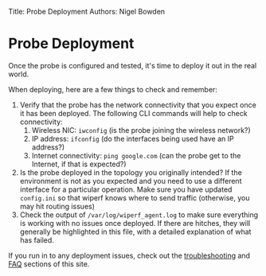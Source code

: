 Title: Probe Deployment
Authors: Nigel Bowden

# Probe Deployment
Once the probe is configured and tested, it's time to deploy it out in the real world.

When deploying, here are a few things to check and remember:

1. Verify that the probe has the network connectivity that you expect once it has been deployed. The following CLI commands will help to check connectivity:
    1. Wireless NIC: `iwconfig` (is the probe joining the wireless network?)
    2. IP address: `ifconfig` (do the interfaces being used have an IP address?)
    3. Internet connectivity: `ping google.com` (can the probe get to the Internet, if that is expected?)
2. Is the probe deployed in the topology you originally intended? If the environment is not as you expected and you need to use a different interface for a particular operation. Make sure you have updated `config.ini` so that wiperf knows where to send traffic (otherwise, you may hit routing issues)
3. Check the output of `/var/log/wiperf_agent.log` to make sure everything is working with no issues once deployed. If there are hitches, they will generally be highlighted in this file, with a detailed explanation of what has failed. 

If you run in to any deployment issues, check out the [troubleshooting](troubleshooting.md) and [FAQ](faq.md) sections of this site.




